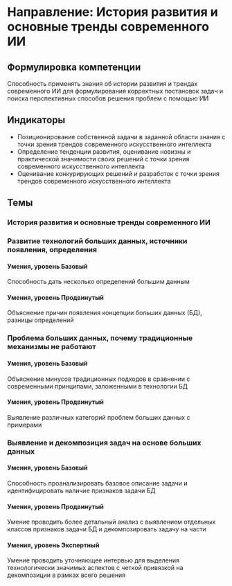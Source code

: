 # Направление: История развития и основные тренды современного ИИ
## Формулировка компетенции
Способность применять знания об истории развития и трендах современного ИИ для формулирования корректных постановок задач и поиска перспективных способов решения проблем с помощью ИИ
## Индикаторы
* Позиционирование собственной задачи в заданной области знания c точки зрения трендов современного искусственного интеллекта
* Определение тенденции развития, оценивание новизны и практической значимости своих решений с точки зрения современного искусственного интеллекта
* Оценивание конкурирующих решений и разработок с точки зрения трендов современного искусственного интеллекта
## Темы
### История развития и основные тренды современного ИИ
### Развитие технологий больших данных, источники появления, определения
#### Умения, уровень Базовый
Способность дать несколько определений большим данным
#### Умения, уровень Продвинутый
Объяснение причин появления концепции больших данных (БД), разницы определений
### Проблема больших данных, почему традиционные механизмы не работают
#### Умения, уровень Базовый
Объяснение минусов традиционных подходов в сравнении с современными принципами, заложенными в технологии БД
#### Умения, уровень Продвинутый
Выявление различных категорий проблем больших данных с примерами
### Выявление и декомпозиция задач на основе больших данных
#### Умения, уровень Базовый
Способность проанализировать базовое описание задачи и идентифицировать наличие признаков задачи БД
#### Умения, уровень Продвинутый
Умение проводить более детальный анализ с выявлением отдельных классов признаков задачи БД и декомпозировать задачу на части
#### Умения, уровень Экспертный
Умение проводить уточняющее интервью для выделения технологически значимых аспектов с четкой привязкой на декомпозиции в рамках всего решения
